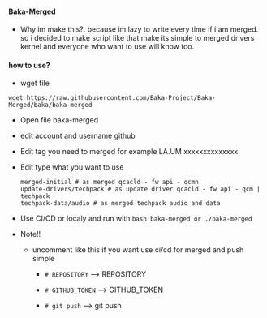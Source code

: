 #### Baka-Merged
  * Why im make this?. because im lazy to write every time if i'am merged. so i decided to make script like that make its simple to merged drivers kernel and everyone who want to use will know too.

#### how to use?
  * wget file
   ```
   wget https://raw.githubusercontent.com/Baka-Project/Baka-Merged/baka/baka-merged
   ```
  * Open file baka-merged
  * edit account and username github
  * Edit tag you need to merged for example LA.UM xxxxxxxxxxxxxx
  * Edit type what you want to use
    ```
    merged-initial # as merged qcacld - fw api - qcmn
    update-drivers/techpack # as update driver qcacld - fw api - qcm | techpack
    techpack-data/audio # as merged techpack audio and data
    ```
  * Use CI/CD or localy and run with `bash baka-merged or ./baka-merged`
  * Note!!

    * uncomment like this if you want use ci/cd for merged and push simple

      * `# REPOSITORY` --> REPOSITORY

      * `# GITHUB_TOKEN` --> GITHUB_TOKEN

      * `# git push` --> git push
